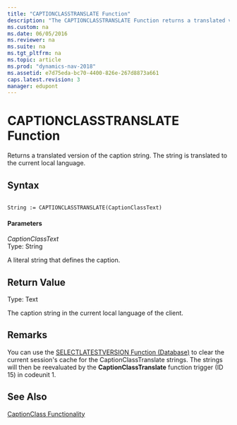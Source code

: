 ```yaml
---
title: "CAPTIONCLASSTRANSLATE Function"
description: "The CAPTIONCLASSTRANSLATE Function returns a translated version of the caption string. The string is translated to the current local language."
ms.custom: na
ms.date: 06/05/2016
ms.reviewer: na
ms.suite: na
ms.tgt_pltfrm: na
ms.topic: article
ms.prod: "dynamics-nav-2018"
ms.assetid: e7d75eda-bc70-4400-826e-267d8873a661
caps.latest.revision: 3
manager: edupont
---
```

# CAPTIONCLASSTRANSLATE Function
Returns a translated version of the caption string. The string is translated to the current local language.  
  
## Syntax  
  
```  
  
String := CAPTIONCLASSTRANSLATE(CaptionClassText)  
```  
  
#### Parameters  
 *CaptionClassText*  
 Type: String  
  
 A literal string that defines the caption.  
  
## Return Value  
 Type: Text  
  
 The caption string in the current local language of the client.  
  
## Remarks  
 You can use the [SELECTLATESTVERSION Function \(Database\)](SELECTLATESTVERSION-Function--Database-.md) to clear the current session's cache for the CaptionClassTranslate strings. The strings will then be reevaluated by the **CaptionClassTranslate** function trigger \(ID 15\) in codeunit 1.  
  
## See Also  
 [CaptionClass Functionality](CaptionClass-Functionality.md)